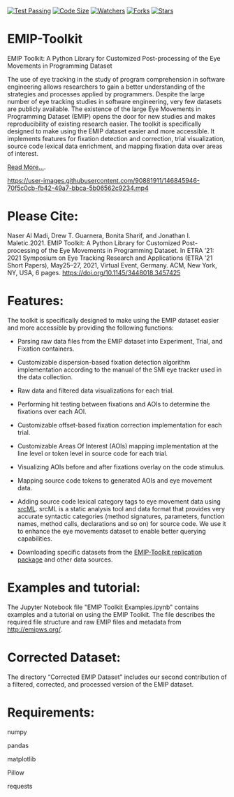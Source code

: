 [![Test Passing](https://github.com/nalmadi/EMIP-Toolkit/actions/workflows/test.yml/badge.svg?branch=main)](https://github.com/nalmadi/EMIP-Toolkit/actions/workflows/test.yml)
[![Code Size](https://img.shields.io/github/languages/code-size/nalmadi/EMIP-Toolkit?color=gold)](https://github.com/nalmadi/EMIP-Toolkit)
[![Watchers](https://img.shields.io/github/watchers/nalmadi/EMIP-Toolkit?color=magenta)](https://github.com/nalmadi/EMIP-Toolkit)
[![Forks](https://img.shields.io/github/forks/nalmadi/EMIP-Toolkit?color=magenta)](https://github.com/nalmadi/EMIP-Toolkit)
[![Stars](https://img.shields.io/github/stars/nalmadi/EMIP-Toolkit?color=magenta)](https://github.com/nalmadi/EMIP-Toolkit)


# EMIP-Toolkit

EMIP Toolkit: A Python Library for Customized Post-processing of the Eye Movements in Programming Dataset

The use of eye tracking in the study of program comprehension in software engineering allows researchers to gain a better understanding of the strategies and processes applied by programmers. Despite the large number of eye tracking studies in software engineering, very few datasets are publicly available. The existence of the large Eye Movements in Programming Dataset (EMIP) opens the door for new studies and makes reproducibility of existing research easier. The toolkit is specifically designed to make using the EMIP dataset easier and more accessible. It implements features for fixation detection and correction, trial visualization, source code lexical data enrichment, and mapping fixation data over areas of interest. 

[Read More...](https://www.researchgate.net/publication/350485560_EMIP_Toolkit_A_Python_Library_for_Customized_Post-processing_of_the_Eye_Movements_in_Programming_Dataset).

https://user-images.githubusercontent.com/90881911/146845946-70f5c0cb-fb42-49a7-bbca-5b06562c9234.mp4

# Please Cite: 
Naser Al Madi, Drew T. Guarnera, Bonita Sharif, and Jonathan I. Maletic.2021. EMIP Toolkit: A Python Library for Customized Post-processing of the Eye Movements in Programming Dataset. In ETRA ’21: 2021 Symposium on Eye Tracking Research and Applications (ETRA ’21 Short Papers), May25–27, 2021, Virtual Event, Germany. ACM, New York, NY, USA, 6 pages. https://doi.org/10.1145/3448018.3457425


# Features:
The toolkit is specifically designed to make using the EMIP dataset easier and more accessible by providing the following functions:
 
 
 - Parsing raw data files from the EMIP dataset into Experiment, Trial, and Fixation containers.
    
 - Customizable dispersion-based fixation detection algorithm implementation according to the manual of the SMI eye tracker used in the data collection.
   
 - Raw data and filtered data visualizations for each trial.
    
 - Performing hit testing between fixations and AOIs to determine the fixations over each AOI.
        
 - Customizable offset-based fixation correction implementation for each trial.
    
 - Customizable Areas Of Interest (AOIs) mapping implementation at the line level or token level in source code for each trial.
    
 - Visualizing AOIs before and after fixations overlay on the code stimulus.
    
 - Mapping source code tokens to generated AOIs and eye movement data.
    
 - Adding source code lexical category tags to eye movement data using [srcML](https://www.srcml.org/). srcML is a static analysis tool and data format that provides very accurate syntactic categories (method signatures, parameters, function names, method calls, declarations and so on) for source code. We use it to enhance the eye movements dataset to enable better querying capabilities. 

 - Downloading specific datasets from the [EMIP-Toolkit replication package](https://osf.io/j6vt3/) and other data sources.


# Examples and tutorial:
The Jupyter Notebook file "EMIP Toolkit Examples.ipynb" contains examples and a tutorial on using the EMIP Toolkit. The file describes the required file structure and raw EMIP files and metadata from http://emipws.org/.


# Corrected Dataset:
The directory “Corrected EMIP Dataset” includes our second contribution of a filtered, corrected, and processed version of the EMIP dataset.


# Requirements:
numpy

pandas

matplotlib

Pillow

requests
